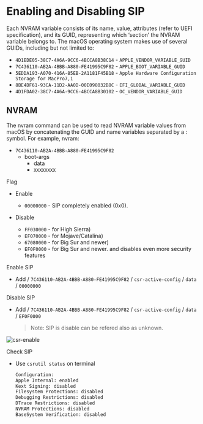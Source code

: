 # Enabling and Disabling SIP

Each NVRAM variable consists of its name, value, attributes (refer to UEFI specification), and its GUID, representing which ‘section’ the NVRAM variable belongs to. The macOS operating system makes use of several GUIDs, including but not limited to:

- `4D1EDE05-38C7-4A6A-9CC6-4BCCA8B38C14` - `APPLE_VENDOR_VARIABLE_GUID`
- `7C436110-AB2A-4BBB-A880-FE41995C9F82` - `APPLE_BOOT_VARIABLE_GUID`
- `5EDDA193-A070-416A-85EB-2A1181F45B18` - `Apple Hardware Configuration Storage for MacPro7,1`
- `8BE4DF61-93CA-11D2-AA0D-00E098032B8C` - `EFI_GLOBAL_VARIABLE_GUID`
- `4D1FDA02-38C7-4A6A-9CC6-4BCCA8B30102` - `OC_VENDOR_VARIABLE_GUID`

## NVRAM

The nvram command can be used to read NVRAM variable values from macOS by concatenating the GUID and name variables separated by a : symbol. For example, nvram:

- `7C436110-AB2A-4BBB-A880-FE41995C9F82`
  - boot-args
    - data
    - `XXXXXXXX`

Flag

- Enable
  - `00000000` - SIP completely enabled (0x0).

- Disable
  - `FF030000` - for High Sierra)
  - `EF070000` - for Mojave/Catalina)
  - `67080000` - for Big Sur and newer)
  - `EF0F0000` - for Big Sur and newer. and disables even more security features
  
Enable SIP

- Add / `7C436110-AB2A-4BBB-A880-FE41995C9F82` / `csr-active-config` / `data` / `00000000` 

Disable SIP

- Add / `7C436110-AB2A-4BBB-A880-FE41995C9F82` / `csr-active-config` / `data` / `EF0F0000`
  > Note: SIP is disable can be refered also as unknown.

![csr-enable](https://github.com/iamyounix/msimagb460_tomahawk/assets/72515939/080debab-f734-431c-ac20-23e4239ac2ac)  
  
Check SIP

- Use `csrutil status` on terminal

  ```zsh
  Configuration:
  Apple Internal: enabled
  Kext Signing: disabled
  Filesystem Protections: disabled
  Debugging Restrictions: disabled
  DTrace Restrictions: disabled
  NVRAM Protections: disabled
  BaseSystem Verification: disabled
  ```
